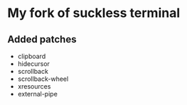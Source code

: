 # My fork of suckless terminal
## Added patches

- clipboard
- hidecursor
- scrollback
- scrollback-wheel
- xresources
- external-pipe

